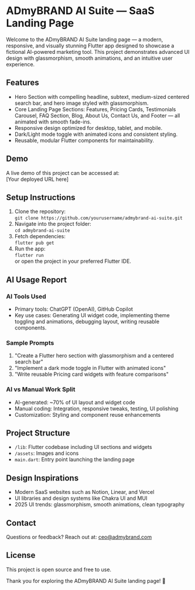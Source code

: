 # ADmyBRAND AI Suite — SaaS Landing Page

Welcome to the ADmyBRAND AI Suite landing page — a modern, responsive, and visually stunning Flutter app designed to showcase a fictional AI-powered marketing tool. This project demonstrates advanced UI design with glassmorphism, smooth animations, and an intuitive user experience.

## Features
- Hero Section with compelling headline, subtext, medium-sized centered search bar, and hero image styled with glassmorphism.
- Core Landing Page Sections: Features, Pricing Cards, Testimonials Carousel, FAQ Section, Blog, About Us, Contact Us, and Footer — all animated with smooth fade-ins.
- Responsive design optimized for desktop, tablet, and mobile.
- Dark/Light mode toggle with animated icons and consistent styling.
- Reusable, modular Flutter components for maintainability.

## Demo
A live demo of this project can be accessed at:  
[Your deployed URL here]

## Setup Instructions
1. Clone the repository:  
   `git clone https://github.com/yourusername/admybrand-ai-suite.git`  
2. Navigate into the project folder:  
   `cd admybrand-ai-suite`  
3. Fetch dependencies:  
   `flutter pub get`  
4. Run the app:  
   `flutter run`  
   or open the project in your preferred Flutter IDE.

## AI Usage Report
### AI Tools Used
- Primary tools: ChatGPT (OpenAI), GitHub Copilot  
- Key use cases: Generating UI widget code, implementing theme toggling and animations, debugging layout, writing reusable components.

### Sample Prompts
1. "Create a Flutter hero section with glassmorphism and a centered search bar"  
2. "Implement a dark mode toggle in Flutter with animated icons"  
3. "Write reusable Pricing card widgets with feature comparisons"

### AI vs Manual Work Split
- AI-generated: ~70% of UI layout and widget code  
- Manual coding: Integration, responsive tweaks, testing, UI polishing  
- Customization: Styling and component reuse enhancements

## Project Structure
- `/lib`: Flutter codebase including UI sections and widgets  
- `/assets`: Images and icons  
- `main.dart`: Entry point launching the landing page

## Design Inspirations
- Modern SaaS websites such as Notion, Linear, and Vercel  
- UI libraries and design systems like Chakra UI and MUI  
- 2025 UI trends: glassmorphism, smooth animations, clean typography

## Contact
Questions or feedback? Reach out at: ceo@admybrand.com

## License
This project is open source and free to use.

Thank you for exploring the ADmyBRAND AI Suite landing page! 🚀
